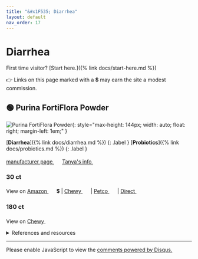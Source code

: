 ```yaml
---
title: "&#x1F535; Diarrhea"
layout: default
nav_order: 17
---
```


# Diarrhea

First time visitor? [Start here.]({% link docs/start-here.md %})

&#x1F449; Links on this page marked with a &#x1f4b2; may earn the site a modest commission.



## &#x1F7E2; Purina FortiFlora Powder

![Purina FortiFlora Powder](https://www.purina.com/_gatsby/image/8214f1a72af6b5832e42c34f7188c7de/c36b855aa1f5fb641ad91723b483f8b5/fortiflora_feline_1_1000x1000.avif?u=https%3A%2F%2Fwww.purina.com%2Fsites%2Fdefault%2Ffiles%2Fproducts%2F2023-09%2Ffortiflora_feline_1_1000x1000.png&a=w%3D1000%26h%3D1000%26fm%3Davif%26q%3D75&cd=b9551d6d5cca04196a4f921dd63eddbd){: style="max-height: 144px; width: auto; float: right; margin-left: 1em;" }

[**Diarrhea**]({% link docs/diarrhea.md %})
{: .label }
[**Probiotics**]({% link docs/probiotics.md %})
{: .label }

 <a href="https://www.purina.com/pro-plan-vet/supplements/fortiflora" class="external" target="_blank">manufacturer page&nbsp;<svg width="18" height="18" viewBox="0 0 24 24"><use xlink:href="#svg-external-link"></use></svg></a> <a href="https://felinecrf.org/treatments_waste_products_regulation.htm#fortiflora" class="external" target="_blank">Tanya's info&nbsp;<svg width="18" height="18" viewBox="0 0 24 24"><use xlink:href="#svg-external-link"></use></svg></a>

### 30 ct

View on <a href="https://www.amazon.com/dp/B001650OE0/ref=nosim?tag=ckdcatsupplies-20" class="external" target="_blank">Amazon&nbsp;<svg width="18" height="18" viewBox="0 0 24 24"><use xlink:href="#svg-external-link"></use></svg></a> &#x1f4b2; &#124; <a href="https://www.chewy.com/dp/49853" class="external" target="_blank">Chewy&nbsp;<svg width="18" height="18" viewBox="0 0 24 24"><use xlink:href="#svg-external-link"></use></svg></a> &#124; <a href="https://www.petco.com/shop/en/petcostore/product/purina-pro-plan-veterinary-supplement-fortiflora-feline-probiotic-powder-for-cats-count-of-30-3348871" class="external" target="_blank">Petco&nbsp;<svg width="18" height="18" viewBox="0 0 24 24"><use xlink:href="#svg-external-link"></use></svg></a> &#124; <a href="https://www.proplanvetdirect.com/feline-fortiflora-probiotic" class="external" target="_blank">Direct&nbsp;<svg width="18" height="18" viewBox="0 0 24 24"><use xlink:href="#svg-external-link"></use></svg></a>

### 180 ct

View on <a href="https://www.chewy.com/dp/56853" class="external" target="_blank">Chewy&nbsp;<svg width="18" height="18" viewBox="0 0 24 24"><use xlink:href="#svg-external-link"></use></svg></a>

<details markdown="block">
<summary>References and resources</summary>

1.  Torres-Henderson C, Summers S, Suchodolski J, Lappin MR. Effect of Enterococcus Faecium Strain SF68 on Gastrointestinal Signs and Fecal Microbiome in Cats Administered Amoxicillin-Clavulanate. Top Companion Anim Med. 2017 Sep;32(3):104-108. doi:<a href="https://doi.org/10.1053/j.tcam.2017.11.002" class="external" target="_blank">10.1053/j.tcam.2017.11.002&nbsp;<svg width="18" height="18" viewBox="0 0 24 24"><use xlink:href="#svg-external-link"></use></svg></a>
1.  Weese JS, Martin H. Assessment of commercial probiotic bacterial contents and label accuracy. Can Vet J. 2011 Jan;52(1):43-6. <a href="https://pmc.ncbi.nlm.nih.gov/articles/PMC3003573/" class="external" target="_blank">https://pmc.ncbi.nlm.nih.gov/articles/PMC3003573/&nbsp;<svg width="18" height="18" viewBox="0 0 24 24"><use xlink:href="#svg-external-link"></use></svg></a>

</details>

* * *

<div id="disqus_thread"></div>
<script>
    var disqus_config = function () {
      this.page.url = '{{ page.url | absolute_url }}';
      this.page.identifier = '{{ page.url | absolute_url }}';
    };
    (function() {
    var d = document, s = d.createElement('script');
    s.src = 'https://ckdcatsupplies.disqus.com/embed.js';
    s.setAttribute('data-timestamp', +new Date());
    (d.head || d.body).appendChild(s);
    })();
</script>
<noscript>Please enable JavaScript to view the <a href="https://disqus.com/?ref_noscript">comments powered by Disqus.</a></noscript>

<!-- Updated 2024-11-22 21:05:38.913636Z -->
